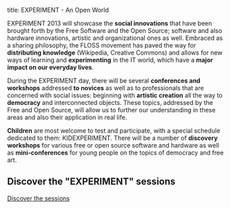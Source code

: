 title: EXPERIMENT - An Open World

EXPERIMENT 2013 will showcase the **social innovations** that have been brought forth by the Free Software and the Open Source; software and also hardware innovations, artistic and organizational ones as well. Embraced as a sharing philosophy, the FLOSS movement has paved the way for **distributing knowledge** (Wikipedia, Creative Commons) and allows for new ways of learning and **experimenting** in the IT world, which have a **major impact on our everyday lives**.

During the EXPERIMENT day, there will be several **conferences and workshops** addressed **to novices** as well as to professionals that are concerned with social issues: beginning with **artistic creation** all the way to **democracy** and interconnected objects. These topics, addressed by the Free and Open Source, will allow us to further our understanding in these areas and also their application in real life.

**Children** are most welcome to test and participate, with a special schedule dedicated to them: KIDEXPERIMENT. There will be a number of **discovery workshops** for various free or open source software and hardware as well as **mini-conferences** for young people on the topics of democracy and free art.

## Discover the "EXPERIMENT" sessions

<a class="btn" href="/en/tracks/?theme=experiment">Discover the sessions</a>


